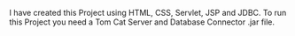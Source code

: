 I have created this Project using HTML, CSS, Servlet, JSP and JDBC.
To run this Project you need a Tom Cat Server and Database Connector .jar file.
